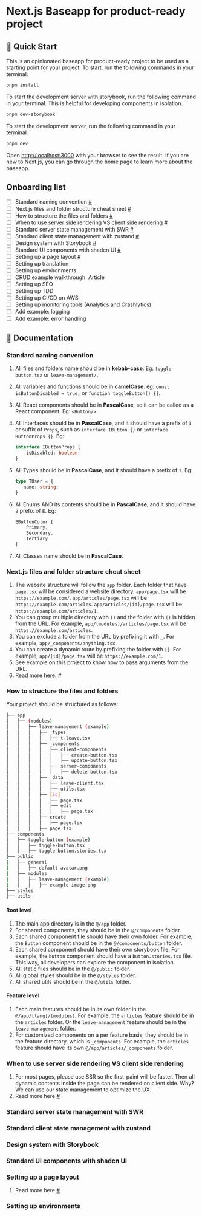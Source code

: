# Next.js Baseapp for product-ready project

## 🚀 Quick Start

This is an opinionated baseapp for product-ready project to be used as a starting point for your project. To start, run the following commands in your terminal:

```bash
pnpm install
```

To start the development server with storybook, run the following command in your terminal. This is helpful for developing components in isolation.

```bash
pnpm dev-storybook
```

To start the development server, run the following command in your terminal.

```bash
pnpm dev
```

Open [http://localhost:3000](http://localhost:3000) with your browser to see the result. If you are new to Next.js, you can go through the home page to learn more about the baseapp.

## Onboarding list

- [ ] Standard naming convention [#](#standard-naming-convention)
- [ ] Next.js files and folder structure cheat sheet [#](#nextjs-files-and-folder-structure-cheat-sheet)
- [ ] How to structure the files and folders [#](#how-to-structure-the-files-and-folders)
- [ ] When to use server side rendering VS client side rendering [#](#when-to-use-server-side-rendering-vs-client-side-rendering)
- [ ] Standard server state management with SWR [#](#standard-server-state-management-with-swr)
- [ ] Standard client state management with zustand [#](#standard-client-state-management-with-zustand)
- [ ] Design system with Storybook [#](#design-system-with-storybook)
- [ ] Standard UI components with shadcn UI [#](#standard-ui-components-with-shadcn-ui)
- [ ] Setting up a page layout [#](#setting-up-a-page-layout)
- [ ] Setting up translation
- [ ] Setting up environments
- [ ] CRUD example walkthrough: Article
- [ ] Setting up SEO
- [ ] Setting up TDD
- [ ] Setting up CI/CD on AWS
- [ ] Setting up monitoring tools (Analytics and Crashlytics)
- [ ] Add example: logging
- [ ] Add example: error handling

## 📖 Documentation

### Standard naming convention

1. All files and folders name should be in **kebab-case**. Eg: `toggle-button.tsx` or `leave-management/`.
2. All variables and functions should be in **camelCase**. eg: `const isButtonDisabled = true;` or `function toggleButton() {}`.
3. All React components should be in **PascalCase**, so it can be called as a React component. Eg: `<Button/>`.
4. All Interfaces should be in **PascalCase**, and it should have a prefix of `I` or suffix of `Props`, such as `interface IButton {}` or `interface ButtonProps {}`. Eg:

    ```ts
    interface IButtonProps {
        isDisabled: boolean;
    }
    ```

5. All Types should be in **PascalCase**, and it should have a prefix of `T`. Eg:

   ```ts
   type TUser = {
      name: string;
   }
   ```

6. All Enums AND its contents should be in **PascalCase**, and it should have a prefix of `E`. Eg:

    ```ts
    EButtonColor {
        Primary,
        Secondary,
        Tertiary
    }
    ```

7. All Classes name should be in **PascalCase**.

### Next.js files and folder structure cheat sheet

1. The website structure will follow the `app` folder. Each folder that have `page.tsx` will be considered a website directory.
`app/page.tsx` will be `https://example.com/`.
`app/articles/page.tsx` will be `https://example.com/articles`.
`app/articles/[id]/page.tsx` will be `https://example.com/articles/1`.
2. You can group multiple directory with `()` and the folder with `()` is hidden from the URL. For example, `app/(modules)/articles/page.tsx` will be `https://example.com/articles`.
3. You can exclude a folder from the URL by prefixing it with `_`. For example, `app/_components/anything.tsx`.
4. You can create a dynamic route by prefixing the folder with `[]`. For example, `app/[id]/page.tsx` will be `https://example.com/1`.
5. See example on this project to know how to pass arguments from the URL.
6. Read more here. [#](https://nextjs.org/docs/app/building-your-application/routing)

### How to structure the files and folders

Your project should be structured as follows:

```bash
├── app
│   ├── (modules)
│   │   ├── leave-management (example)
│   │   │   ├── _types
│   │   │   │   ├── t-leave.tsx
│   │   │   ├── _components
│   │   │   │   ├── client-components
│   │   │   │   │   ├── create-button.tsx
│   │   │   │   │   ├── update-button.tsx
│   │   │   │   ├── server-components
│   │   │   │   │   ├── delete-button.tsx
│   │   │   ├── _data
│   │   │   │   ├── leave-client.tsx
│   │   │   │   ├── utils.tsx
│   │   │   ├── [id]
│   │   │   │   ├── page.tsx
│   │   │   │   ├── edit
│   │   │   │   │   ├── page.tsx
│   │   │   ├── create
│   │   │   │   ├── page.tsx
│   │   │   ├── page.tsx
├── components
│   ├── toggle-button (example)
│   │   ├── toggle-button.tsx
│   │   ├── toggle-button.stories.tsx
├── public
|   ├── general
|   │   ├── default-avatar.png
|   ├── modules
|   │   ├── leave-management (example)
|   │   │   ├── example-image.png
├── styles
├── utils
```

#### Root level

1. The main app directory is in the `@/app` folder.
2. For shared components, they should be in the `@/components` folder.
3. Each shared component file should have their own folder. For example, the `Button` component should be in the `@/components/button` folder.
4. Each shared component should have their own storybook file. For example, the `button` component should have a `button.stories.tsx` file. This way, all developers can explore the component in isolation.
5. All static files should be in the `@/public` folder.
6. All global styles should be in the `@/styles` folder.
7. All shared utils should be in the `@/utils` folder.

#### Feature level

1. Each main features should be in its own folder in the `@/app/[lang]/(modules)`. For example, the `articles` feature should be in the `articles` folder. Or the `leave-management` feature should be in the `leave-management` folder.
2. For customized components on a per feature basis, they should be in the feature directory, which is `_components`. For example, the `articles` feature should have its own `@/app/articles/_components` folder.

### When to use server side rendering VS client side rendering

1. For most pages, please use SSR so the first-paint will be faster. Then all dynamic contents inside the page can be rendered on client side. Why? We can use our state management to optimize the UX.
2. Read more here [#](https://nextjs.org/docs/getting-started/react-essentials#server-components)

### Standard server state management with SWR

### Standard client state management with zustand

### Design system with Storybook

### Standard UI components with shadcn UI

### Setting up a page layout

1. Read more here [#](https://nextjs.org/docs/app/building-your-application/routing/pages-and-layouts)

### Setting up environments
